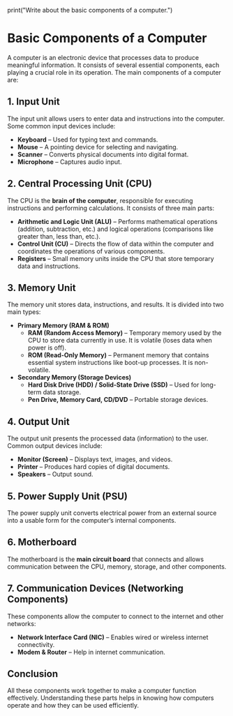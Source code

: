 print("Write about the basic components of a computer.")
# Basic Components of a Computer

A computer is an electronic device that processes data to produce meaningful information. It consists of several essential components, each playing a crucial role in its operation. The main components of a computer are:

## 1. Input Unit
The input unit allows users to enter data and instructions into the computer. Some common input devices include:

- **Keyboard** – Used for typing text and commands.
- **Mouse** – A pointing device for selecting and navigating.
- **Scanner** – Converts physical documents into digital format.
- **Microphone** – Captures audio input.

## 2. Central Processing Unit (CPU)
The CPU is the **brain of the computer**, responsible for executing instructions and performing calculations. It consists of three main parts:

- **Arithmetic and Logic Unit (ALU)** – Performs mathematical operations (addition, subtraction, etc.) and logical operations (comparisons like greater than, less than, etc.).
- **Control Unit (CU)** – Directs the flow of data within the computer and coordinates the operations of various components.
- **Registers** – Small memory units inside the CPU that store temporary data and instructions.

## 3. Memory Unit
The memory unit stores data, instructions, and results. It is divided into two main types:

- **Primary Memory (RAM & ROM)**
  - **RAM (Random Access Memory)** – Temporary memory used by the CPU to store data currently in use. It is volatile (loses data when power is off).
  - **ROM (Read-Only Memory)** – Permanent memory that contains essential system instructions like boot-up processes. It is non-volatile.
- **Secondary Memory (Storage Devices)**
  - **Hard Disk Drive (HDD) / Solid-State Drive (SSD)** – Used for long-term data storage.
  - **Pen Drive, Memory Card, CD/DVD** – Portable storage devices.

## 4. Output Unit
The output unit presents the processed data (information) to the user. Common output devices include:

- **Monitor (Screen)** – Displays text, images, and videos.
- **Printer** – Produces hard copies of digital documents.
- **Speakers** – Output sound.

## 5. Power Supply Unit (PSU)
The power supply unit converts electrical power from an external source into a usable form for the computer’s internal components.

## 6. Motherboard
The motherboard is the **main circuit board** that connects and allows communication between the CPU, memory, storage, and other components.

## 7. Communication Devices (Networking Components)
These components allow the computer to connect to the internet and other networks:

- **Network Interface Card (NIC)** – Enables wired or wireless internet connectivity.
- **Modem & Router** – Help in internet communication.

## Conclusion
All these components work together to make a computer function effectively. Understanding these parts helps in knowing how computers operate and how they can be used efficiently.
